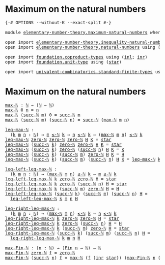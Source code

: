 # Maximum on the natural numbers

<pre class="Agda"><a id="43" class="Symbol">{-#</a> <a id="47" class="Keyword">OPTIONS</a> <a id="55" class="Pragma">--without-K</a> <a id="67" class="Pragma">--exact-split</a> <a id="81" class="Symbol">#-}</a>

<a id="86" class="Keyword">module</a> <a id="93" href="elementary-number-theory.maximum-natural-numbers.html" class="Module">elementary-number-theory.maximum-natural-numbers</a> <a id="142" class="Keyword">where</a>

<a id="149" class="Keyword">open</a> <a id="154" class="Keyword">import</a> <a id="161" href="elementary-number-theory.inequality-natural-numbers.html" class="Module">elementary-number-theory.inequality-natural-numbers</a> <a id="213" class="Keyword">using</a> <a id="219" class="Symbol">(</a><a id="220" href="elementary-number-theory.inequality-natural-numbers.html#1551" class="Function Operator">_≤-ℕ_</a><a id="225" class="Symbol">)</a>
<a id="227" class="Keyword">open</a> <a id="232" class="Keyword">import</a> <a id="239" href="elementary-number-theory.natural-numbers.html" class="Module">elementary-number-theory.natural-numbers</a> <a id="280" class="Keyword">using</a> <a id="286" class="Symbol">(</a><a id="287" href="elementary-number-theory.natural-numbers.html#1444" class="Datatype">ℕ</a><a id="288" class="Symbol">;</a> <a id="290" href="elementary-number-theory.natural-numbers.html#1465" class="InductiveConstructor">zero-ℕ</a><a id="296" class="Symbol">;</a> <a id="298" href="elementary-number-theory.natural-numbers.html#1478" class="InductiveConstructor">succ-ℕ</a><a id="304" class="Symbol">)</a>

<a id="307" class="Keyword">open</a> <a id="312" class="Keyword">import</a> <a id="319" href="foundation.coproduct-types.html" class="Module">foundation.coproduct-types</a> <a id="346" class="Keyword">using</a> <a id="352" class="Symbol">(</a><a id="353" href="foundation.coproduct-types.html#1239" class="InductiveConstructor">inl</a><a id="356" class="Symbol">;</a> <a id="358" href="foundation.coproduct-types.html#1262" class="InductiveConstructor">inr</a><a id="361" class="Symbol">)</a>
<a id="363" class="Keyword">open</a> <a id="368" class="Keyword">import</a> <a id="375" href="foundation.unit-type.html" class="Module">foundation.unit-type</a> <a id="396" class="Keyword">using</a> <a id="402" class="Symbol">(</a><a id="403" href="foundation.unit-type.html#999" class="InductiveConstructor">star</a><a id="407" class="Symbol">)</a>

<a id="410" class="Keyword">open</a> <a id="415" class="Keyword">import</a> <a id="422" href="univalent-combinatorics.standard-finite-types.html" class="Module">univalent-combinatorics.standard-finite-types</a> <a id="468" class="Keyword">using</a> <a id="474" class="Symbol">(</a><a id="475" href="univalent-combinatorics.standard-finite-types.html#2085" class="Function">Fin</a><a id="478" class="Symbol">)</a>
</pre>
# Maximum on the natural numbers

<pre class="Agda"><a id="max-ℕ"></a><a id="527" href="elementary-number-theory.maximum-natural-numbers.html#527" class="Function">max-ℕ</a> <a id="533" class="Symbol">:</a> <a id="535" href="elementary-number-theory.natural-numbers.html#1444" class="Datatype">ℕ</a> <a id="537" class="Symbol">→</a> <a id="539" class="Symbol">(</a><a id="540" href="elementary-number-theory.natural-numbers.html#1444" class="Datatype">ℕ</a> <a id="542" class="Symbol">→</a> <a id="544" href="elementary-number-theory.natural-numbers.html#1444" class="Datatype">ℕ</a><a id="545" class="Symbol">)</a>
<a id="547" href="elementary-number-theory.maximum-natural-numbers.html#527" class="Function">max-ℕ</a> <a id="553" class="Number">0</a> <a id="555" href="elementary-number-theory.maximum-natural-numbers.html#555" class="Bound">n</a> <a id="557" class="Symbol">=</a> <a id="559" href="elementary-number-theory.maximum-natural-numbers.html#555" class="Bound">n</a>
<a id="561" href="elementary-number-theory.maximum-natural-numbers.html#527" class="Function">max-ℕ</a> <a id="567" class="Symbol">(</a><a id="568" href="elementary-number-theory.natural-numbers.html#1478" class="InductiveConstructor">succ-ℕ</a> <a id="575" href="elementary-number-theory.maximum-natural-numbers.html#575" class="Bound">m</a><a id="576" class="Symbol">)</a> <a id="578" class="Number">0</a> <a id="580" class="Symbol">=</a> <a id="582" href="elementary-number-theory.natural-numbers.html#1478" class="InductiveConstructor">succ-ℕ</a> <a id="589" href="elementary-number-theory.maximum-natural-numbers.html#575" class="Bound">m</a>
<a id="591" href="elementary-number-theory.maximum-natural-numbers.html#527" class="Function">max-ℕ</a> <a id="597" class="Symbol">(</a><a id="598" href="elementary-number-theory.natural-numbers.html#1478" class="InductiveConstructor">succ-ℕ</a> <a id="605" href="elementary-number-theory.maximum-natural-numbers.html#605" class="Bound">m</a><a id="606" class="Symbol">)</a> <a id="608" class="Symbol">(</a><a id="609" href="elementary-number-theory.natural-numbers.html#1478" class="InductiveConstructor">succ-ℕ</a> <a id="616" href="elementary-number-theory.maximum-natural-numbers.html#616" class="Bound">n</a><a id="617" class="Symbol">)</a> <a id="619" class="Symbol">=</a> <a id="621" href="elementary-number-theory.natural-numbers.html#1478" class="InductiveConstructor">succ-ℕ</a> <a id="628" class="Symbol">(</a><a id="629" href="elementary-number-theory.maximum-natural-numbers.html#527" class="Function">max-ℕ</a> <a id="635" href="elementary-number-theory.maximum-natural-numbers.html#605" class="Bound">m</a> <a id="637" href="elementary-number-theory.maximum-natural-numbers.html#616" class="Bound">n</a><a id="638" class="Symbol">)</a>

<a id="leq-max-ℕ"></a><a id="641" href="elementary-number-theory.maximum-natural-numbers.html#641" class="Function">leq-max-ℕ</a> <a id="651" class="Symbol">:</a>
  <a id="655" class="Symbol">(</a><a id="656" href="elementary-number-theory.maximum-natural-numbers.html#656" class="Bound">k</a> <a id="658" href="elementary-number-theory.maximum-natural-numbers.html#658" class="Bound">m</a> <a id="660" href="elementary-number-theory.maximum-natural-numbers.html#660" class="Bound">n</a> <a id="662" class="Symbol">:</a> <a id="664" href="elementary-number-theory.natural-numbers.html#1444" class="Datatype">ℕ</a><a id="665" class="Symbol">)</a> <a id="667" class="Symbol">→</a> <a id="669" href="elementary-number-theory.maximum-natural-numbers.html#658" class="Bound">m</a> <a id="671" href="elementary-number-theory.inequality-natural-numbers.html#1551" class="Function Operator">≤-ℕ</a> <a id="675" href="elementary-number-theory.maximum-natural-numbers.html#656" class="Bound">k</a> <a id="677" class="Symbol">→</a> <a id="679" href="elementary-number-theory.maximum-natural-numbers.html#660" class="Bound">n</a> <a id="681" href="elementary-number-theory.inequality-natural-numbers.html#1551" class="Function Operator">≤-ℕ</a> <a id="685" href="elementary-number-theory.maximum-natural-numbers.html#656" class="Bound">k</a> <a id="687" class="Symbol">→</a> <a id="689" class="Symbol">(</a><a id="690" href="elementary-number-theory.maximum-natural-numbers.html#527" class="Function">max-ℕ</a> <a id="696" href="elementary-number-theory.maximum-natural-numbers.html#658" class="Bound">m</a> <a id="698" href="elementary-number-theory.maximum-natural-numbers.html#660" class="Bound">n</a><a id="699" class="Symbol">)</a> <a id="701" href="elementary-number-theory.inequality-natural-numbers.html#1551" class="Function Operator">≤-ℕ</a> <a id="705" href="elementary-number-theory.maximum-natural-numbers.html#656" class="Bound">k</a>
<a id="707" href="elementary-number-theory.maximum-natural-numbers.html#641" class="Function">leq-max-ℕ</a> <a id="717" href="elementary-number-theory.natural-numbers.html#1465" class="InductiveConstructor">zero-ℕ</a> <a id="724" href="elementary-number-theory.natural-numbers.html#1465" class="InductiveConstructor">zero-ℕ</a> <a id="731" href="elementary-number-theory.natural-numbers.html#1465" class="InductiveConstructor">zero-ℕ</a> <a id="738" href="elementary-number-theory.maximum-natural-numbers.html#738" class="Bound">H</a> <a id="740" href="elementary-number-theory.maximum-natural-numbers.html#740" class="Bound">K</a> <a id="742" class="Symbol">=</a> <a id="744" href="foundation.unit-type.html#999" class="InductiveConstructor">star</a>
<a id="749" href="elementary-number-theory.maximum-natural-numbers.html#641" class="Function">leq-max-ℕ</a> <a id="759" class="Symbol">(</a><a id="760" href="elementary-number-theory.natural-numbers.html#1478" class="InductiveConstructor">succ-ℕ</a> <a id="767" href="elementary-number-theory.maximum-natural-numbers.html#767" class="Bound">k</a><a id="768" class="Symbol">)</a> <a id="770" href="elementary-number-theory.natural-numbers.html#1465" class="InductiveConstructor">zero-ℕ</a> <a id="777" href="elementary-number-theory.natural-numbers.html#1465" class="InductiveConstructor">zero-ℕ</a> <a id="784" href="elementary-number-theory.maximum-natural-numbers.html#784" class="Bound">H</a> <a id="786" href="elementary-number-theory.maximum-natural-numbers.html#786" class="Bound">K</a> <a id="788" class="Symbol">=</a> <a id="790" href="foundation.unit-type.html#999" class="InductiveConstructor">star</a>
<a id="795" href="elementary-number-theory.maximum-natural-numbers.html#641" class="Function">leq-max-ℕ</a> <a id="805" class="Symbol">(</a><a id="806" href="elementary-number-theory.natural-numbers.html#1478" class="InductiveConstructor">succ-ℕ</a> <a id="813" href="elementary-number-theory.maximum-natural-numbers.html#813" class="Bound">k</a><a id="814" class="Symbol">)</a> <a id="816" href="elementary-number-theory.natural-numbers.html#1465" class="InductiveConstructor">zero-ℕ</a> <a id="823" class="Symbol">(</a><a id="824" href="elementary-number-theory.natural-numbers.html#1478" class="InductiveConstructor">succ-ℕ</a> <a id="831" href="elementary-number-theory.maximum-natural-numbers.html#831" class="Bound">n</a><a id="832" class="Symbol">)</a> <a id="834" href="elementary-number-theory.maximum-natural-numbers.html#834" class="Bound">H</a> <a id="836" href="elementary-number-theory.maximum-natural-numbers.html#836" class="Bound">K</a> <a id="838" class="Symbol">=</a> <a id="840" href="elementary-number-theory.maximum-natural-numbers.html#836" class="Bound">K</a>
<a id="842" href="elementary-number-theory.maximum-natural-numbers.html#641" class="Function">leq-max-ℕ</a> <a id="852" class="Symbol">(</a><a id="853" href="elementary-number-theory.natural-numbers.html#1478" class="InductiveConstructor">succ-ℕ</a> <a id="860" href="elementary-number-theory.maximum-natural-numbers.html#860" class="Bound">k</a><a id="861" class="Symbol">)</a> <a id="863" class="Symbol">(</a><a id="864" href="elementary-number-theory.natural-numbers.html#1478" class="InductiveConstructor">succ-ℕ</a> <a id="871" href="elementary-number-theory.maximum-natural-numbers.html#871" class="Bound">m</a><a id="872" class="Symbol">)</a> <a id="874" href="elementary-number-theory.natural-numbers.html#1465" class="InductiveConstructor">zero-ℕ</a> <a id="881" href="elementary-number-theory.maximum-natural-numbers.html#881" class="Bound">H</a> <a id="883" href="elementary-number-theory.maximum-natural-numbers.html#883" class="Bound">K</a> <a id="885" class="Symbol">=</a> <a id="887" href="elementary-number-theory.maximum-natural-numbers.html#881" class="Bound">H</a>
<a id="889" href="elementary-number-theory.maximum-natural-numbers.html#641" class="Function">leq-max-ℕ</a> <a id="899" class="Symbol">(</a><a id="900" href="elementary-number-theory.natural-numbers.html#1478" class="InductiveConstructor">succ-ℕ</a> <a id="907" href="elementary-number-theory.maximum-natural-numbers.html#907" class="Bound">k</a><a id="908" class="Symbol">)</a> <a id="910" class="Symbol">(</a><a id="911" href="elementary-number-theory.natural-numbers.html#1478" class="InductiveConstructor">succ-ℕ</a> <a id="918" href="elementary-number-theory.maximum-natural-numbers.html#918" class="Bound">m</a><a id="919" class="Symbol">)</a> <a id="921" class="Symbol">(</a><a id="922" href="elementary-number-theory.natural-numbers.html#1478" class="InductiveConstructor">succ-ℕ</a> <a id="929" href="elementary-number-theory.maximum-natural-numbers.html#929" class="Bound">n</a><a id="930" class="Symbol">)</a> <a id="932" href="elementary-number-theory.maximum-natural-numbers.html#932" class="Bound">H</a> <a id="934" href="elementary-number-theory.maximum-natural-numbers.html#934" class="Bound">K</a> <a id="936" class="Symbol">=</a> <a id="938" href="elementary-number-theory.maximum-natural-numbers.html#641" class="Function">leq-max-ℕ</a> <a id="948" href="elementary-number-theory.maximum-natural-numbers.html#907" class="Bound">k</a> <a id="950" href="elementary-number-theory.maximum-natural-numbers.html#918" class="Bound">m</a> <a id="952" href="elementary-number-theory.maximum-natural-numbers.html#929" class="Bound">n</a> <a id="954" href="elementary-number-theory.maximum-natural-numbers.html#932" class="Bound">H</a> <a id="956" href="elementary-number-theory.maximum-natural-numbers.html#934" class="Bound">K</a>

<a id="leq-left-leq-max-ℕ"></a><a id="959" href="elementary-number-theory.maximum-natural-numbers.html#959" class="Function">leq-left-leq-max-ℕ</a> <a id="978" class="Symbol">:</a>
  <a id="982" class="Symbol">(</a><a id="983" href="elementary-number-theory.maximum-natural-numbers.html#983" class="Bound">k</a> <a id="985" href="elementary-number-theory.maximum-natural-numbers.html#985" class="Bound">m</a> <a id="987" href="elementary-number-theory.maximum-natural-numbers.html#987" class="Bound">n</a> <a id="989" class="Symbol">:</a> <a id="991" href="elementary-number-theory.natural-numbers.html#1444" class="Datatype">ℕ</a><a id="992" class="Symbol">)</a> <a id="994" class="Symbol">→</a> <a id="996" class="Symbol">(</a><a id="997" href="elementary-number-theory.maximum-natural-numbers.html#527" class="Function">max-ℕ</a> <a id="1003" href="elementary-number-theory.maximum-natural-numbers.html#985" class="Bound">m</a> <a id="1005" href="elementary-number-theory.maximum-natural-numbers.html#987" class="Bound">n</a><a id="1006" class="Symbol">)</a> <a id="1008" href="elementary-number-theory.inequality-natural-numbers.html#1551" class="Function Operator">≤-ℕ</a> <a id="1012" href="elementary-number-theory.maximum-natural-numbers.html#983" class="Bound">k</a> <a id="1014" class="Symbol">→</a> <a id="1016" href="elementary-number-theory.maximum-natural-numbers.html#985" class="Bound">m</a> <a id="1018" href="elementary-number-theory.inequality-natural-numbers.html#1551" class="Function Operator">≤-ℕ</a> <a id="1022" href="elementary-number-theory.maximum-natural-numbers.html#983" class="Bound">k</a>
<a id="1024" href="elementary-number-theory.maximum-natural-numbers.html#959" class="Function">leq-left-leq-max-ℕ</a> <a id="1043" href="elementary-number-theory.maximum-natural-numbers.html#1043" class="Bound">k</a> <a id="1045" href="elementary-number-theory.natural-numbers.html#1465" class="InductiveConstructor">zero-ℕ</a> <a id="1052" href="elementary-number-theory.natural-numbers.html#1465" class="InductiveConstructor">zero-ℕ</a> <a id="1059" href="elementary-number-theory.maximum-natural-numbers.html#1059" class="Bound">H</a> <a id="1061" class="Symbol">=</a> <a id="1063" href="foundation.unit-type.html#999" class="InductiveConstructor">star</a>
<a id="1068" href="elementary-number-theory.maximum-natural-numbers.html#959" class="Function">leq-left-leq-max-ℕ</a> <a id="1087" href="elementary-number-theory.maximum-natural-numbers.html#1087" class="Bound">k</a> <a id="1089" href="elementary-number-theory.natural-numbers.html#1465" class="InductiveConstructor">zero-ℕ</a> <a id="1096" class="Symbol">(</a><a id="1097" href="elementary-number-theory.natural-numbers.html#1478" class="InductiveConstructor">succ-ℕ</a> <a id="1104" href="elementary-number-theory.maximum-natural-numbers.html#1104" class="Bound">n</a><a id="1105" class="Symbol">)</a> <a id="1107" href="elementary-number-theory.maximum-natural-numbers.html#1107" class="Bound">H</a> <a id="1109" class="Symbol">=</a> <a id="1111" href="foundation.unit-type.html#999" class="InductiveConstructor">star</a>
<a id="1116" href="elementary-number-theory.maximum-natural-numbers.html#959" class="Function">leq-left-leq-max-ℕ</a> <a id="1135" href="elementary-number-theory.maximum-natural-numbers.html#1135" class="Bound">k</a> <a id="1137" class="Symbol">(</a><a id="1138" href="elementary-number-theory.natural-numbers.html#1478" class="InductiveConstructor">succ-ℕ</a> <a id="1145" href="elementary-number-theory.maximum-natural-numbers.html#1145" class="Bound">m</a><a id="1146" class="Symbol">)</a> <a id="1148" href="elementary-number-theory.natural-numbers.html#1465" class="InductiveConstructor">zero-ℕ</a> <a id="1155" href="elementary-number-theory.maximum-natural-numbers.html#1155" class="Bound">H</a> <a id="1157" class="Symbol">=</a> <a id="1159" href="elementary-number-theory.maximum-natural-numbers.html#1155" class="Bound">H</a>
<a id="1161" href="elementary-number-theory.maximum-natural-numbers.html#959" class="Function">leq-left-leq-max-ℕ</a> <a id="1180" class="Symbol">(</a><a id="1181" href="elementary-number-theory.natural-numbers.html#1478" class="InductiveConstructor">succ-ℕ</a> <a id="1188" href="elementary-number-theory.maximum-natural-numbers.html#1188" class="Bound">k</a><a id="1189" class="Symbol">)</a> <a id="1191" class="Symbol">(</a><a id="1192" href="elementary-number-theory.natural-numbers.html#1478" class="InductiveConstructor">succ-ℕ</a> <a id="1199" href="elementary-number-theory.maximum-natural-numbers.html#1199" class="Bound">m</a><a id="1200" class="Symbol">)</a> <a id="1202" class="Symbol">(</a><a id="1203" href="elementary-number-theory.natural-numbers.html#1478" class="InductiveConstructor">succ-ℕ</a> <a id="1210" href="elementary-number-theory.maximum-natural-numbers.html#1210" class="Bound">n</a><a id="1211" class="Symbol">)</a> <a id="1213" href="elementary-number-theory.maximum-natural-numbers.html#1213" class="Bound">H</a> <a id="1215" class="Symbol">=</a>
  <a id="1219" href="elementary-number-theory.maximum-natural-numbers.html#959" class="Function">leq-left-leq-max-ℕ</a> <a id="1238" href="elementary-number-theory.maximum-natural-numbers.html#1188" class="Bound">k</a> <a id="1240" href="elementary-number-theory.maximum-natural-numbers.html#1199" class="Bound">m</a> <a id="1242" href="elementary-number-theory.maximum-natural-numbers.html#1210" class="Bound">n</a> <a id="1244" href="elementary-number-theory.maximum-natural-numbers.html#1213" class="Bound">H</a>

<a id="leq-right-leq-max-ℕ"></a><a id="1247" href="elementary-number-theory.maximum-natural-numbers.html#1247" class="Function">leq-right-leq-max-ℕ</a> <a id="1267" class="Symbol">:</a>
  <a id="1271" class="Symbol">(</a><a id="1272" href="elementary-number-theory.maximum-natural-numbers.html#1272" class="Bound">k</a> <a id="1274" href="elementary-number-theory.maximum-natural-numbers.html#1274" class="Bound">m</a> <a id="1276" href="elementary-number-theory.maximum-natural-numbers.html#1276" class="Bound">n</a> <a id="1278" class="Symbol">:</a> <a id="1280" href="elementary-number-theory.natural-numbers.html#1444" class="Datatype">ℕ</a><a id="1281" class="Symbol">)</a> <a id="1283" class="Symbol">→</a> <a id="1285" class="Symbol">(</a><a id="1286" href="elementary-number-theory.maximum-natural-numbers.html#527" class="Function">max-ℕ</a> <a id="1292" href="elementary-number-theory.maximum-natural-numbers.html#1274" class="Bound">m</a> <a id="1294" href="elementary-number-theory.maximum-natural-numbers.html#1276" class="Bound">n</a><a id="1295" class="Symbol">)</a> <a id="1297" href="elementary-number-theory.inequality-natural-numbers.html#1551" class="Function Operator">≤-ℕ</a> <a id="1301" href="elementary-number-theory.maximum-natural-numbers.html#1272" class="Bound">k</a> <a id="1303" class="Symbol">→</a> <a id="1305" href="elementary-number-theory.maximum-natural-numbers.html#1276" class="Bound">n</a> <a id="1307" href="elementary-number-theory.inequality-natural-numbers.html#1551" class="Function Operator">≤-ℕ</a> <a id="1311" href="elementary-number-theory.maximum-natural-numbers.html#1272" class="Bound">k</a>
<a id="1313" href="elementary-number-theory.maximum-natural-numbers.html#1247" class="Function">leq-right-leq-max-ℕ</a> <a id="1333" href="elementary-number-theory.maximum-natural-numbers.html#1333" class="Bound">k</a> <a id="1335" href="elementary-number-theory.natural-numbers.html#1465" class="InductiveConstructor">zero-ℕ</a> <a id="1342" href="elementary-number-theory.natural-numbers.html#1465" class="InductiveConstructor">zero-ℕ</a> <a id="1349" href="elementary-number-theory.maximum-natural-numbers.html#1349" class="Bound">H</a> <a id="1351" class="Symbol">=</a> <a id="1353" href="foundation.unit-type.html#999" class="InductiveConstructor">star</a>
<a id="1358" href="elementary-number-theory.maximum-natural-numbers.html#1247" class="Function">leq-right-leq-max-ℕ</a> <a id="1378" href="elementary-number-theory.maximum-natural-numbers.html#1378" class="Bound">k</a> <a id="1380" href="elementary-number-theory.natural-numbers.html#1465" class="InductiveConstructor">zero-ℕ</a> <a id="1387" class="Symbol">(</a><a id="1388" href="elementary-number-theory.natural-numbers.html#1478" class="InductiveConstructor">succ-ℕ</a> <a id="1395" href="elementary-number-theory.maximum-natural-numbers.html#1395" class="Bound">n</a><a id="1396" class="Symbol">)</a> <a id="1398" href="elementary-number-theory.maximum-natural-numbers.html#1398" class="Bound">H</a> <a id="1400" class="Symbol">=</a> <a id="1402" href="elementary-number-theory.maximum-natural-numbers.html#1398" class="Bound">H</a>
<a id="1404" href="elementary-number-theory.maximum-natural-numbers.html#1247" class="Function">leq-right-leq-max-ℕ</a> <a id="1424" href="elementary-number-theory.maximum-natural-numbers.html#1424" class="Bound">k</a> <a id="1426" class="Symbol">(</a><a id="1427" href="elementary-number-theory.natural-numbers.html#1478" class="InductiveConstructor">succ-ℕ</a> <a id="1434" href="elementary-number-theory.maximum-natural-numbers.html#1434" class="Bound">m</a><a id="1435" class="Symbol">)</a> <a id="1437" href="elementary-number-theory.natural-numbers.html#1465" class="InductiveConstructor">zero-ℕ</a> <a id="1444" href="elementary-number-theory.maximum-natural-numbers.html#1444" class="Bound">H</a> <a id="1446" class="Symbol">=</a> <a id="1448" href="foundation.unit-type.html#999" class="InductiveConstructor">star</a>
<a id="1453" href="elementary-number-theory.maximum-natural-numbers.html#1247" class="Function">leq-right-leq-max-ℕ</a> <a id="1473" class="Symbol">(</a><a id="1474" href="elementary-number-theory.natural-numbers.html#1478" class="InductiveConstructor">succ-ℕ</a> <a id="1481" href="elementary-number-theory.maximum-natural-numbers.html#1481" class="Bound">k</a><a id="1482" class="Symbol">)</a> <a id="1484" class="Symbol">(</a><a id="1485" href="elementary-number-theory.natural-numbers.html#1478" class="InductiveConstructor">succ-ℕ</a> <a id="1492" href="elementary-number-theory.maximum-natural-numbers.html#1492" class="Bound">m</a><a id="1493" class="Symbol">)</a> <a id="1495" class="Symbol">(</a><a id="1496" href="elementary-number-theory.natural-numbers.html#1478" class="InductiveConstructor">succ-ℕ</a> <a id="1503" href="elementary-number-theory.maximum-natural-numbers.html#1503" class="Bound">n</a><a id="1504" class="Symbol">)</a> <a id="1506" href="elementary-number-theory.maximum-natural-numbers.html#1506" class="Bound">H</a> <a id="1508" class="Symbol">=</a>
  <a id="1512" href="elementary-number-theory.maximum-natural-numbers.html#1247" class="Function">leq-right-leq-max-ℕ</a> <a id="1532" href="elementary-number-theory.maximum-natural-numbers.html#1481" class="Bound">k</a> <a id="1534" href="elementary-number-theory.maximum-natural-numbers.html#1492" class="Bound">m</a> <a id="1536" href="elementary-number-theory.maximum-natural-numbers.html#1503" class="Bound">n</a> <a id="1538" href="elementary-number-theory.maximum-natural-numbers.html#1506" class="Bound">H</a>

<a id="max-Fin-ℕ"></a><a id="1541" href="elementary-number-theory.maximum-natural-numbers.html#1541" class="Function">max-Fin-ℕ</a> <a id="1551" class="Symbol">:</a> <a id="1553" class="Symbol">(</a><a id="1554" href="elementary-number-theory.maximum-natural-numbers.html#1554" class="Bound">n</a> <a id="1556" class="Symbol">:</a> <a id="1558" href="elementary-number-theory.natural-numbers.html#1444" class="Datatype">ℕ</a><a id="1559" class="Symbol">)</a> <a id="1561" class="Symbol">→</a> <a id="1563" class="Symbol">(</a><a id="1564" href="univalent-combinatorics.standard-finite-types.html#2085" class="Function">Fin</a> <a id="1568" href="elementary-number-theory.maximum-natural-numbers.html#1554" class="Bound">n</a> <a id="1570" class="Symbol">→</a> <a id="1572" href="elementary-number-theory.natural-numbers.html#1444" class="Datatype">ℕ</a><a id="1573" class="Symbol">)</a> <a id="1575" class="Symbol">→</a> <a id="1577" href="elementary-number-theory.natural-numbers.html#1444" class="Datatype">ℕ</a>
<a id="1579" href="elementary-number-theory.maximum-natural-numbers.html#1541" class="Function">max-Fin-ℕ</a> <a id="1589" href="elementary-number-theory.natural-numbers.html#1465" class="InductiveConstructor">zero-ℕ</a> <a id="1596" href="elementary-number-theory.maximum-natural-numbers.html#1596" class="Bound">f</a> <a id="1598" class="Symbol">=</a> <a id="1600" href="elementary-number-theory.natural-numbers.html#1465" class="InductiveConstructor">zero-ℕ</a>
<a id="1607" href="elementary-number-theory.maximum-natural-numbers.html#1541" class="Function">max-Fin-ℕ</a> <a id="1617" class="Symbol">(</a><a id="1618" href="elementary-number-theory.natural-numbers.html#1478" class="InductiveConstructor">succ-ℕ</a> <a id="1625" href="elementary-number-theory.maximum-natural-numbers.html#1625" class="Bound">n</a><a id="1626" class="Symbol">)</a> <a id="1628" href="elementary-number-theory.maximum-natural-numbers.html#1628" class="Bound">f</a> <a id="1630" class="Symbol">=</a> <a id="1632" href="elementary-number-theory.maximum-natural-numbers.html#527" class="Function">max-ℕ</a> <a id="1638" class="Symbol">(</a><a id="1639" href="elementary-number-theory.maximum-natural-numbers.html#1628" class="Bound">f</a> <a id="1641" class="Symbol">(</a><a id="1642" href="foundation.coproduct-types.html#1262" class="InductiveConstructor">inr</a> <a id="1646" href="foundation.unit-type.html#999" class="InductiveConstructor">star</a><a id="1650" class="Symbol">))</a> <a id="1653" class="Symbol">(</a><a id="1654" href="elementary-number-theory.maximum-natural-numbers.html#1541" class="Function">max-Fin-ℕ</a> <a id="1664" href="elementary-number-theory.maximum-natural-numbers.html#1625" class="Bound">n</a> <a id="1666" class="Symbol">(λ</a> <a id="1669" href="elementary-number-theory.maximum-natural-numbers.html#1669" class="Bound">k</a> <a id="1671" class="Symbol">→</a> <a id="1673" href="elementary-number-theory.maximum-natural-numbers.html#1628" class="Bound">f</a> <a id="1675" class="Symbol">(</a><a id="1676" href="foundation.coproduct-types.html#1239" class="InductiveConstructor">inl</a> <a id="1680" href="elementary-number-theory.maximum-natural-numbers.html#1669" class="Bound">k</a><a id="1681" class="Symbol">)))</a>
</pre>